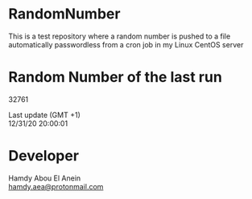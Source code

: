 # RandomNumber    
This is a test repository where a random number is pushed to a file automatically passwordless from a cron job in my Linux CentOS server    
# Random Number of the last run   
32761
      
Last update (GMT +1)    
12/31/20 20:00:01
# Developer    
Hamdy Abou El Anein   
hamdy.aea@protonmail.com
